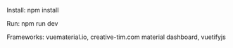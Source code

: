 Install: 
npm install

Run:
npm run dev

Frameworks: vuematerial.io, creative-tim.com material dashboard, vuetifyjs
